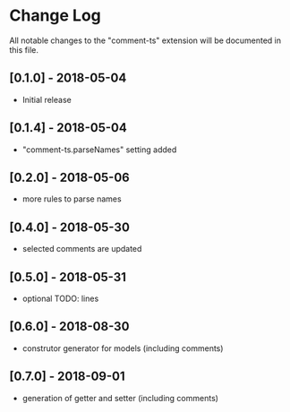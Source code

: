 # Change Log
All notable changes to the "comment-ts" extension will be documented in this file.

## [0.1.0] - 2018-05-04
- Initial release

## [0.1.4] - 2018-05-04
- "comment-ts.parseNames" setting added

## [0.2.0] - 2018-05-06
- more rules to parse names

## [0.4.0] - 2018-05-30
- selected comments are updated

## [0.5.0] - 2018-05-31
- optional TODO: lines

## [0.6.0] - 2018-08-30
- construtor generator for models (including comments)

## [0.7.0] - 2018-09-01
- generation of getter and setter (including comments)

